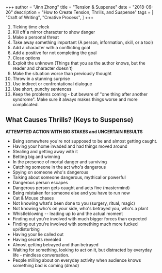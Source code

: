 +++
author = "Jinn Zhong"
title = "Tension & Suspense"
date = "2018-06-26"
description = "How to Create Tension, Thrills, and Suspense"
tags = [
    "Craft of Writing",
    "Creative Process",
]
+++

1. Ticking time clock
2. Kill off a mirror character to show danger
3. Make a personal threat
4. Take away something important (A person, information, skill, or a tool)
5. Add a character with a conflicting goal
6. Add a positive for not completing the goal
7. Close options
8. Exploit the unknown (Things that you as the author knows, but the reader and character doesn't)
9. Make the situation worse than previously thought
10. Throw in a stunning surprise
11. Use indirect or confrontational dialogue 
12. Use short, punchy sentences
13. Keep the problems coming - but beware of "one thing after another syndrome". Make sure it always makes things worse and more complicated.

## What Causes Thrills? (Keys to Suspense)
**ATTEMPTED ACTION WITH BIG STAKES and UNCERTAIN RESULTS**

- Being somewhere you're not supposed to be and almost getting caught.
- Having your home invaded and had things moved around
- Stealing and getting away with it
- Betting big and winning
- In the presence of mortal danger and surviving
- Catching someone in the act who's dangerous
- Spying on someone who's dangerous
- Talking about someone dangerous, mythical or powerful
- Dangerous person escapes
- Dangerous person gets caught and acts fine (mastermind)
- Being mistaken for someone else and you have to run now
- Cat & Mouse chases
- Not knowing what's been done to you (surgery, ritual, magic)
- Not knowing who's on your side, who's betrayed you, who's a plant
- Whistleblowing -- leading up to and the actual moment
- Finding out you're involved with much bigger forces than expected
- Finding out you're involved with something much more fucked up/disturbing
- Having your lie called out
- Having secrets revealed
- Almost getting betrayed and than betrayed
- Waiting for something, looking to act on it, but distracted by everyday life - mindless conversation.
- People milling about on everyday activity when audience knows something bad is coming (dread)
